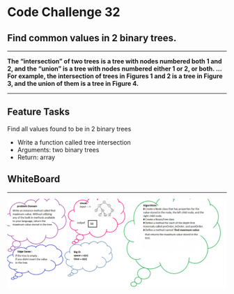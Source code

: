 # Code Challenge 32
## Find common values in 2 binary trees.

***
**The “intersection” of two trees is a tree with nodes numbered both 1 and 2, and the “union” is a tree with nodes numbered either 1 or 2, or both. ... For example, the intersection of trees in Figures 1 and 2 is a tree in Figure 3, and the union of them is a tree in Figure 4.**

***
## Feature Tasks
Find all values found to be in 2 binary trees

* Write a function called tree intersection
* Arguments: two binary trees
* Return: array

## WhiteBoard
***
![img](whitebaord.png)
